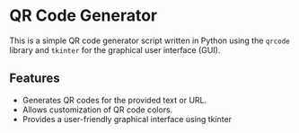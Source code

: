 # QR Code Generator

This is a simple QR code generator script written in Python using the `qrcode` library and `tkinter` for the graphical user interface (GUI).

## Features

- Generates QR codes for the provided text or URL.
- Allows customization of QR code colors.
- Provides a user-friendly graphical interface using tkinter
